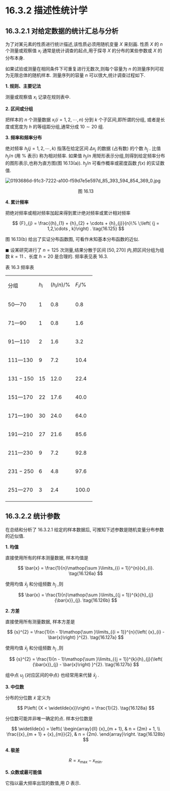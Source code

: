 # 16.3.2 描述性统计学

## 16.3.2.1 对给定数据的统计汇总与分析

为了对某元素的性质进行统计描述,该性质必须用随机变量 $X$ 来刻画. 性质 $X$ 的 $n$ 个测量或观察值 ${x}_{i}$ 通常是统计调查的起点,用于探寻 $X$ 的分布的某些参数或 $X$ 的分布本身.

如果试验或测量在相同条件下可重复进行无数次,则每个容量为 $n$ 的测量序列可视为无限总体的随机样本. 测量序列的容量 $n$ 可以很大,统计调查过程如下.

**1. 规则、主要记法**

测量或观察值 ${x}_{i}$ 记录在规则表中.

**2. 区间或分组**

把样本的 $n$ 个测量数据 ${x}_{i}\left( {i = 1,2,\cdots , n}\right)$ 分到 $k$ 个子区间,即所谓的分组, 或者是长度或宽度为 $h$ 的等组距分组,通常分成 ${10} \sim  {20}$ 组.

**3. 频率和频率分布**

绝对频率 ${h}_{j}\left( {j = 1,2,\cdots , k}\right)$ 指落在给定区间 $\Delta {x}_{j}$ 的数据 (占有数) 的个数 ${h}_{j}$ . 比值 ${h}_{j}/n$ (用 $\%$ 表示) 称为相对频率. 如果值 ${h}_{j}/n$ 用矩形表示分组,则得到给定频率分布的图形表示,也称为直方图(图 16.13(a)). ${h}_{j}/n$ 可看作概率或密度函数 $f\left( x\right)$ 的实证数值.

![0193686d-91c3-7222-a100-f59d7e5e597d_85_393_594_854_369_0.jpg](/images/0193686d-91c3-7222-a100-f59d7e5e597d_85_393_594_854_369_0.jpg)

<center>图 16.13</center>

**4. 累计频率**

把绝对频率或相对频率加起来得到累计绝对频率或累计相对频率

$$
{F}_{j} = \frac{{h}_{1} + {h}_{2} + \cdots  + {h}_{j}}{n}\% \;\left( {j = 1,2,\cdots , k}\right) . \tag{16.125}
$$

图 16.13(b) 给出了实证分布函数图, 可看作未知基本分布函数的近似.

$\blacksquare$ 设某研究进行了 $n = {125}$ 次测量,结果分散于区间 $\left\lbrack  {{50},{270}}\right\rbrack$ 内,把区间分组为组数 $k = {11}$ 、长度 $h = {20}$ 是合理的. 频率表见表 16.3.

表 16.3 频率表

<table><tr><td>

分组

</td><td>

${h}_{i}$

</td><td>

$\left( {{h}_{i}/n}\right) /\%$

</td><td>

${F}_{i}/\%$

</td></tr><tr><td>

50—70

</td><td>

1

</td><td>

0.8

</td><td>

0.8

</td></tr><tr><td>

71—90

</td><td>

1

</td><td>

0.8

</td><td>

1.6

</td></tr><tr><td>

91—110

</td><td>

2

</td><td>

1.6

</td><td>

3.2

</td></tr><tr><td>

111—130

</td><td>

9

</td><td>

7.2

</td><td>

10.4

</td></tr><tr><td>

${131} - {150}$

</td><td>

15

</td><td>

12.0

</td><td>

22.4

</td></tr><tr><td>

151—170

</td><td>

22

</td><td>

17.6

</td><td>

40.0

</td></tr><tr><td>

171—190

</td><td>

30

</td><td>

24.0

</td><td>

64.0

</td></tr><tr><td>

191—210

</td><td>

27

</td><td>

21.6

</td><td>

85.6

</td></tr><tr><td>

211—230

</td><td>

9

</td><td>

7.2

</td><td>

92.8

</td></tr><tr><td>

${231} - {250}$

</td><td>

6

</td><td>

4.8

</td><td>

97.6

</td></tr><tr><td>

251—270

</td><td>

3

</td><td>

2.4

</td><td>

100.0

</td></tr><tr><td/><td/><td/><td/></tr></table>

## 16.3.2.2 统计参数

在总结和分析了 16.3.2.1 给定的样本数据后, 可推知下述参数是随机变量分布参数的近似值.

**1. 均值**

直接使用所有的样本测量数据, 样本均值是

$$
\bar{x} = \frac{1}{n}\mathop{\sum }\limits_{{i = 1}}^{n}{x}_{i}. \tag{16.126a}
$$

使用均值 ${\bar{x}}_{j}$ 和分组频数 ${h}_{j}$ ,则

$$
\bar{x} = \frac{1}{n}\mathop{\sum }\limits_{{j = 1}}^{k}{h}_{j}{\bar{x}}_{j}. \tag{16.126b}
$$

**2. 方差**

直接使用所有测量数据, 样本方差是

$$
{s}^{2} = \frac{1}{n - 1}\mathop{\sum }\limits_{{i = 1}}^{n}{\left( {x}_{i} - \bar{x}\right) }^{2}. \tag{16.127a}
$$

使用均值 ${\bar{x}}_{j}$ 和分组频数 ${h}_{j}$ ,则

$$
{s}^{2} = \frac{1}{n - 1}\mathop{\sum }\limits_{{j = 1}}^{k}{h}_{j}{\left( {\bar{x}}_{j} - \bar{x}\right) }^{2}. \tag{16.127b}
$$

组中点 ${u}_{j}$ (对应区间的中点) 也经常用来代替 ${\bar{x}}_{j}$ .

**3. 中位数**

分布的分位数 $\widetilde{x}$ 定义为

$$
P\left( {X < \widetilde{x}}\right)  = \frac{1}{2}. \tag{16.128a}
$$

分位数可能并非唯一确定的点. 样本分位数是

$$
\widetilde{x} = \left\{  \begin{array}{ll} {x}_{m + 1}, & n = {2m} + 1, \\  \frac{{x}_{m + 1} + {x}_{m}}{2}, & n = {2m}. \end{array}\right.  \tag{16.128b}
$$

**4. 极差**

$$
R = {x}_{\max } - {x}_{\min }. \tag{16.129}
$$

**5. 众数或最可能值**

它指以最大频率出现的数值,用 $D$ 表示.
